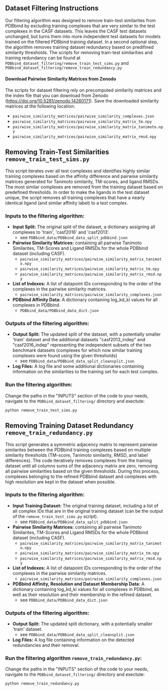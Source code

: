 ## Dataset Filtering Instructions

Our filtering algorithm was designed to remove train-test similarites from PDBbind by excluding training complexes that are very similar to the test complexes in the CASF datasets. 
This leaves the CASF test datasets unchanged, but turns them into more independent test datasets for models trained on the filtered PDBbind training dataset. 
In a second optional step, the algorithm removes training dataset redundancy based on predifined similarity thresholds. 
The scripts for removing train-test similarities and training redundancy can be found at `PDBbind_dataset_filtering/remove_train_test_sims.py`
and `PDBbind_dataset_filtering/remove_train_redundancy.py`

#### Download Pairwise Similarity Matrices from Zenodo
The scripts for dataset filtering rely on precomputed similarity matrices and the index file that you can download from Zenodo (https://doi.org/10.5281/zenodo.14260171). Save the downloaded similarity matrices at the following location:
- `pairwise_similarity_matrices/pairwise_similarity_complexes.json`
- `pairwise_similarity_matrices/pairwise_similarity_matrix_tm.npy`
- `pairwise_similarity_matrices/pairwise_similarity_matrix_tanimoto.npy`
- `pairwise_similarity_matrices/pairwise_similarity_matrix_rmsd.npy`

## Removing Train-Test Similarities `remove_train_test_sims.py`

This script iterates over all test complexes and identifies highly similar training complexes based on the affinity difference and pairwise similarity matrices generated for Tanimoto similarity, TM-scores, and ligand RMSDs.
The most similar complexes are removed from the training dataset based on predefined thresholds. In order to make the ligands in the test dataset unique, the script removes all training complexes that have a nearly identical ligand (and similar affinity label) to a test complex.

### Inputs to the filtering algorithm:
* **Input Split:** The original split of the dataset, a dictionary assigning all complexes to 'train', 'casf2016' and 'casf2013'.
    * see `PDBbind_data/PDBbind_data_split_pdbbind.json`
* **Pairwise Similarity Matrices:** containing all pairwise Tanimoto Similarites, TM-Scores and Ligand RMSDs for the whole PDBbind dataset (including CASF).
    * `pairwise_similarity_matrices/pairwise_similarity_matrix_tanimoto.npy`
    * `pairwise_similarity_matrices/pairwise_similarity_matrix_tm.npy`
    * `pairwise_similarity_matrices/pairwise_similarity_matrix_rmsd.npy`
* **List of Indexes:** A list of datapoint IDs corresponding to the order of the complexes in the pairwise similarity matrices.
    * `pairwise_similarity_matrices/pairwise_similarity_complexes.json`
* **PDBbind Affinity Data:** A dictionary containing log_kd_ki values for all complexes in PDBbind.
    * `PDBbind_data/PDBbind_data_dict.json`
 
### Outputs of the filtering algorithm:
* **Output Split:** The updated split of the dataset, with a potentially smaller 'train' dataset and the additional datasets "casf2013_indep" and "casf2016_indep" representing the independent subsets of the two benchmark datasets (complexes for which now similar training complexes were found using the given thresholds)
    * see `PDBbind_data/PDBbind_data_split_cleansplit.json`
* **Log Files:** A log file and some additional dictionaries containing information on the similarities to the training set for each test complex.

### Run the filtering algorithm:
Change the paths in the "INPUTS" section of the code to your needs, navigate to the `PDBbind_dataset_filtering/` directory and exectute:
```
python remove_train_test_sims.py
```



## Removing Training Dataset Redundancy `remove_train_redundancy.py`

This script generates a symmetric adjacency matrix to represent pairwise similarites between the PDBbind training complexes based on multiple similarity thresholds (TM-score, Tanimoto similarity, RMSD, and label differences). The code iteratively removes complexes from the training dataset until all columns sums of the adjacency matrix are zero, removing all pairwise similarities based on the given thresholds. During this process, complexes belonging to the refined PDBbind dataset and complexes with high resolution are kept in the dataset when possible.

### Inputs to the filtering algorithm:
* **Input Training Dataset:** The original training dataset, including a list of all complex IDs that are in the original training dataset (can be the output of the `remove_train_test_sims.py` script).
    * see `PDBbind_data/PDBbind_data_split_pdbbind.json`
* **Pairwise Similarity Matrices:** containing all pairwise Tanimoto Similarites, TM-Scores and Ligand RMSDs for the whole PDBbind dataset (including CASF).
    * `pairwise_similarity_matrices/pairwise_similarity_matrix_tanimoto.npy`
    * `pairwise_similarity_matrices/pairwise_similarity_matrix_tm.npy`
    * `pairwise_similarity_matrices/pairwise_similarity_matrix_rmsd.npy`
* **List of Indexes:** A list of datapoint IDs corresponding to the order of the complexes in the pairwise similarity matrices.
    * `pairwise_similarity_matrices/pairwise_similarity_complexes.json`
* **PDBbind Affinity, Resolution and Dataset Membership Data:** A dictionary containing log_kd_ki values for all complexes in PDBbind, as well as their resolution and their membership in the refined dataset.
    * see `PDBbind_data/PDBbind_data_dict.json`

### Outputs of the filtering algorithm:
* **Output Split:** The updated split dictionary, with a potentially smaller 'train' dataset.
    * see `PDBbind_data/PDBbind_data_split_cleansplit.json`
* **Log Files:** A log file containing information on the detected redundancies and their removal.

### Run the filtering algorithm `remove_train_redundancy.py`:
Change the paths in the "INPUTS" section of the code to your needs, navigate to the `PDBbind_dataset_filtering/` directory and exectute:
```
python remove_train_redundancy.py
```
